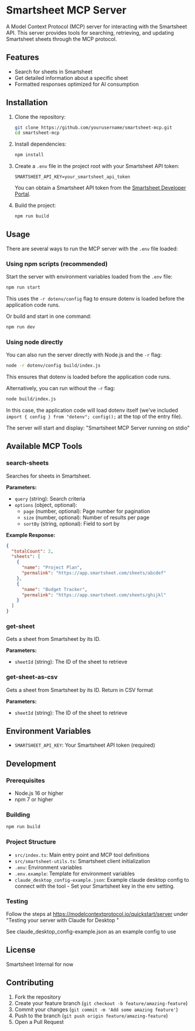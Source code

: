 # Smartsheet MCP Server

A Model Context Protocol (MCP) server for interacting with the Smartsheet API. This server provides tools for searching, retrieving, and updating Smartsheet sheets through the MCP protocol.

## Features

- Search for sheets in Smartsheet
- Get detailed information about a specific sheet
- Formatted responses optimized for AI consumption

## Installation

1. Clone the repository:
   ```bash
   git clone https://github.com/yourusername/smartsheet-mcp.git
   cd smartsheet-mcp
   ```

2. Install dependencies:
   ```bash
   npm install
   ```

3. Create a `.env` file in the project root with your Smartsheet API token:
   ```
   SMARTSHEET_API_KEY=your_smartsheet_api_token
   ```

   You can obtain a Smartsheet API token from the [Smartsheet Developer Portal](https://developers.smartsheet.com/).

4. Build the project:
   ```bash
   npm run build
   ```

## Usage

There are several ways to run the MCP server with the `.env` file loaded:

### Using npm scripts (recommended)

Start the server with environment variables loaded from the `.env` file:

```bash
npm run start
```

This uses the `-r dotenv/config` flag to ensure dotenv is loaded before the application code runs.

Or build and start in one command:

```bash
npm run dev
```

### Using node directly

You can also run the server directly with Node.js and the `-r` flag:

```bash
node -r dotenv/config build/index.js
```

This ensures that dotenv is loaded before the application code runs.

Alternatively, you can run without the `-r` flag:

```bash
node build/index.js
```

In this case, the application code will load dotenv itself (we've included `import { config } from "dotenv"; config();` at the top of the entry file).

The server will start and display: "Smartsheet MCP Server running on stdio"

## Available MCP Tools

### search-sheets

Searches for sheets in Smartsheet.

**Parameters:**
- `query` (string): Search criteria
- `options` (object, optional):
  - `page` (number, optional): Page number for pagination
  - `size` (number, optional): Number of results per page
  - `sortBy` (string, optional): Field to sort by

**Example Response:**
```json
{
  "totalCount": 2,
  "sheets": [
    {
      "name": "Project Plan",
      "permalink": "https://app.smartsheet.com/sheets/abcdef"
    },
    {
      "name": "Budget Tracker",
      "permalink": "https://app.smartsheet.com/sheets/ghijkl"
    }
  ]
}
```

### get-sheet

Gets a sheet from Smartsheet by its ID.

**Parameters:**
- `sheetId` (string): The ID of the sheet to retrieve

### get-sheet-as-csv

Gets a sheet from Smartsheet by its ID. Return in CSV format

**Parameters:**
- `sheetId` (string): The ID of the sheet to retrieve

## Environment Variables

- `SMARTSHEET_API_KEY`: Your Smartsheet API token (required)

## Development

### Prerequisites

- Node.js 16 or higher
- npm 7 or higher

### Building

```bash
npm run build
```

### Project Structure

- `src/index.ts`: Main entry point and MCP tool definitions
- `src/smartsheet-utils.ts`: Smartsheet client initialization
- `.env`: Environment variables
- `.env.example`: Template for environment variables
-  `claude_desktop_config-example.json`: Example claude desktop config to connect with the tool - Set your Smartsheet key in the env setting. 

### Testing 

Follow the steps at https://modelcontextprotocol.io/quickstart/server under "Testing your server with Claude for Desktop
"

See claude_desktop_config-example.json as an example config to use 
## License

Smartsheet Internal for now 

## Contributing

1. Fork the repository
2. Create your feature branch (`git checkout -b feature/amazing-feature`)
3. Commit your changes (`git commit -m 'Add some amazing feature'`)
4. Push to the branch (`git push origin feature/amazing-feature`)
5. Open a Pull Request